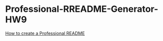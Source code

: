# Professional-RREADME-Generator-HW9

[How to create a Professional README](https://coding-boot-camp.github.io/full-stack/github/professional-readme-guide)